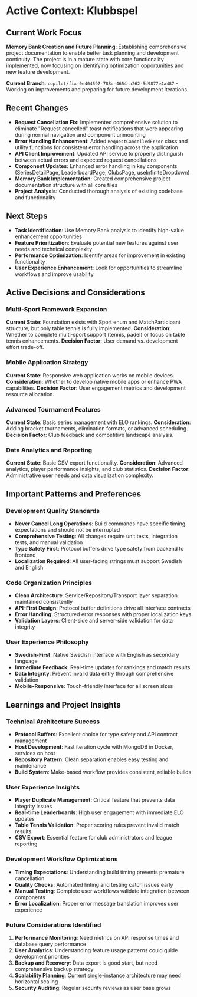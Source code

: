 # Active Context: Klubbspel

## Current Work Focus
**Memory Bank Creation and Future Planning**: Establishing comprehensive project documentation to enable better task planning and development continuity. The project is in a mature state with core functionality implemented, now focusing on identifying optimization opportunities and new feature development.

**Current Branch**: `copilot/fix-0e404597-788d-4654-a262-5d9877e4a487` - Working on improvements and preparing for future development iterations.

## Recent Changes
- **Request Cancellation Fix**: Implemented comprehensive solution to eliminate "Request cancelled" toast notifications that were appearing during normal navigation and component unmounting
- **Error Handling Enhancement**: Added `RequestCancelledError` class and utility functions for consistent error handling across the application  
- **API Client Improvement**: Updated API service to properly distinguish between actual errors and expected request cancellations
- **Component Updates**: Enhanced error handling in key components (SeriesDetailPage, LeaderboardPage, ClubsPage, useInfiniteDropdown)
- **Memory Bank Implementation**: Created comprehensive project documentation structure with all core files
- **Project Analysis**: Conducted thorough analysis of existing codebase and functionality

## Next Steps
- **Task Identification**: Use Memory Bank analysis to identify high-value enhancement opportunities
- **Feature Prioritization**: Evaluate potential new features against user needs and technical complexity
- **Performance Optimization**: Identify areas for improvement in existing functionality
- **User Experience Enhancement**: Look for opportunities to streamline workflows and improve usability

## Active Decisions and Considerations

### Multi-Sport Framework Expansion
**Current State**: Foundation exists with Sport enum and MatchParticipant structure, but only table tennis is fully implemented.
**Consideration**: Whether to complete multi-sport support (tennis, padel) or focus on table tennis enhancements.
**Decision Factor**: User demand vs. development effort trade-off.

### Mobile Application Strategy
**Current State**: Responsive web application works on mobile devices.
**Consideration**: Whether to develop native mobile apps or enhance PWA capabilities.
**Decision Factor**: User engagement metrics and development resource allocation.

### Advanced Tournament Features
**Current State**: Basic series management with ELO rankings.
**Consideration**: Adding bracket tournaments, elimination formats, or advanced scheduling.
**Decision Factor**: Club feedback and competitive landscape analysis.

### Data Analytics and Reporting
**Current State**: Basic CSV export functionality.
**Consideration**: Advanced analytics, player performance insights, and club statistics.
**Decision Factor**: Administrative user needs and data visualization complexity.

## Important Patterns and Preferences

### Development Quality Standards
- **Never Cancel Long Operations**: Build commands have specific timing expectations and should not be interrupted
- **Comprehensive Testing**: All changes require unit tests, integration tests, and manual validation
- **Type Safety First**: Protocol buffers drive type safety from backend to frontend
- **Localization Required**: All user-facing strings must support Swedish and English

### Code Organization Principles
- **Clean Architecture**: Service/Repository/Transport layer separation maintained consistently
- **API-First Design**: Protocol buffer definitions drive all interface contracts
- **Error Handling**: Structured error responses with proper localization keys
- **Validation Layers**: Client-side and server-side validation for data integrity

### User Experience Philosophy
- **Swedish-First**: Native Swedish interface with English as secondary language
- **Immediate Feedback**: Real-time updates for rankings and match results
- **Data Integrity**: Prevent invalid data entry through comprehensive validation
- **Mobile-Responsive**: Touch-friendly interface for all screen sizes

## Learnings and Project Insights

### Technical Architecture Success
- **Protocol Buffers**: Excellent choice for type safety and API contract management
- **Host Development**: Fast iteration cycle with MongoDB in Docker, services on host
- **Repository Pattern**: Clean separation enables easy testing and maintenance
- **Build System**: Make-based workflow provides consistent, reliable builds

### User Experience Insights
- **Player Duplicate Management**: Critical feature that prevents data integrity issues
- **Real-time Leaderboards**: High user engagement with immediate ELO updates
- **Table Tennis Validation**: Proper scoring rules prevent invalid match results
- **CSV Export**: Essential feature for club administrators and league reporting

### Development Workflow Optimizations
- **Timing Expectations**: Understanding build timing prevents premature cancellation
- **Quality Checks**: Automated linting and testing catch issues early
- **Manual Testing**: Complete user workflows validate integration between components
- **Error Localization**: Proper error message translation improves user experience

### Future Considerations Identified
1. **Performance Monitoring**: Need metrics on API response times and database query performance
2. **User Analytics**: Understanding feature usage patterns could guide development priorities
3. **Backup and Recovery**: Data export is good start, but need comprehensive backup strategy
4. **Scalability Planning**: Current single-instance architecture may need horizontal scaling
5. **Security Auditing**: Regular security reviews as user base grows